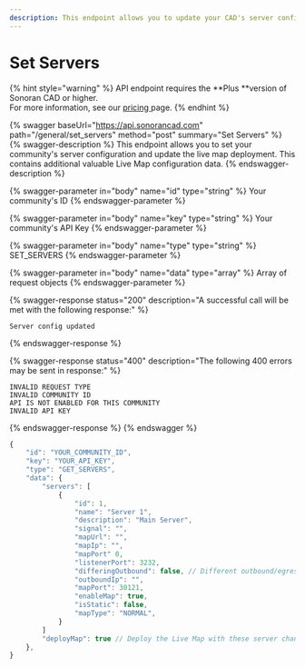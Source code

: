 ```yaml
---
description: This endpoint allows you to update your CAD's server configuration.
---
```


# Set Servers

{% hint style="warning" %}
API endpoint requires the **Plus **version of Sonoran CAD or higher.\
For more information, see our [pricing ](../../../../pricing/faq/)page.
{% endhint %}

{% swagger baseUrl="https://api.sonorancad.com" path="/general/set_servers" method="post" summary="Set Servers" %}
{% swagger-description %}
This endpoint allows you to set your community's server configuration and update the live map deployment. This contains additional valuable Live Map configuration data.
{% endswagger-description %}

{% swagger-parameter in="body" name="id" type="string" %}
Your community's ID
{% endswagger-parameter %}

{% swagger-parameter in="body" name="key" type="string" %}
Your community's API Key
{% endswagger-parameter %}

{% swagger-parameter in="body" name="type" type="string" %}
SET_SERVERS
{% endswagger-parameter %}

{% swagger-parameter in="body" name="data" type="array" %}
Array of request objects
{% endswagger-parameter %}

{% swagger-response status="200" description="A successful call will be met with the following response:" %}
```
Server config updated
```
{% endswagger-response %}

{% swagger-response status="400" description="The following 400 errors may be sent in response:" %}
```http
INVALID REQUEST TYPE
INVALID COMMUNITY ID
API IS NOT ENABLED FOR THIS COMMUNITY
INVALID API KEY
```
{% endswagger-response %}
{% endswagger %}

```javascript
{
    "id": "YOUR_COMMUNITY_ID",
    "key": "YOUR_API_KEY",
    "type": "GET_SERVERS",
    "data": {
        "servers": [
            {
                "id": 1,
                "name": "Server 1",
                "description": "Main Server",
                "signal": "",
                "mapUrl": "",
                "mapIp": "",
                "mapPort" 0,
                "listenerPort": 3232,
                "differingOutbound": false, // Different outbound/egress IP than the mapIp
                "outboundIp": "",
                "mapPort": 30121,
                "enableMap": true,
                "isStatic": false,
                "mapType": "NORMAL",
            }
        ]
        "deployMap": true // Deploy the Live Map with these server changes
    },
}
```
